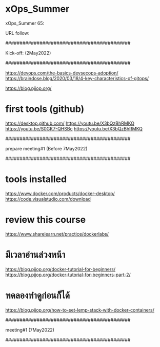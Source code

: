 # xOps_Summer

xOps_Summer 65:

URL follow:

############################################

Kick-off: (2May2022)

############################################

https://devops.com/the-basics-devsecops-adoption/
https://braindose.blog/2020/03/18/4-key-characteristics-of-gitops/

https://blog.pjjop.org/

# first tools (github)
https://desktop.github.com/
https://youtu.be/X3bQzBhRMKQ
https://youtu.be/S0GK7-QHSBc
https://youtu.be/X3bQzBhRMKQ 

############################################

prepare meeting#1 (Before 7May2022)

############################################

# tools installed
https://www.docker.com/products/docker-desktop/
https://code.visualstudio.com/download
# review this course
https://www.sharelearn.net/practice/dockerlabs/
# มีเวลาอ่านล่วงหน้า
https://blog.pjjop.org/docker-tutorial-for-beginners/
https://blog.pjjop.org/docker-tutorial-for-beginners-part-2/
# ทดลองทำดูก่อนก็ได้
https://blog.pjjop.org/how-to-set-lemp-stack-with-docker-containers/


############################################

meeting#1 (7May2022)

############################################
